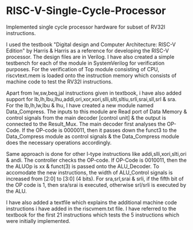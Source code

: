 # RISC-V-Single-Cycle-Processor
Implemented single cycle processor hardware for subset of RV32I instructions.

I used the testbook "Digital design and Computer Architecture: RISC-V Edition" by Harris & Harris as a reference for developing the RISC-V processor. The design files are in Verilog. I have also created a simple testbench for each of the module in SystemVerilog for verification purposes. For the verification of Top module consisting of CPU, riscvtext.mem is loaded onto the instruction memory which consists of machine code to test the RV32I instructions. 

Apart from lw,sw,beq,jal instructions given in textbook, i have also added support for lb,lh,lbu,lhu,addi,ori,xor,xori,slli,slti,sltiu,srli,srai,sll,srl & sra.  
For the lb,lh,lw,lbu & lhu, I have created a new module named Data_Compress. The inputs to this module are Read port of Data Memory & control signals from the main decoder [control unit] & the output is connected to the Result_Mux. The main decoder first analyses the OP-Code. If the OP-code is 0000011, then it passes down the funct3 to the Data_Compress module as control signals & the Data_Compress module does the necessary operations accordingly. 

Same approach is done for other I-type instructions like addi,slli,xori,slti,ori & andi. The controller checks the OP-code. If OP-Code is 0010011, then the the ALUOp is xx & funct(3) is passed onto the ALU_Decoder. To accomodate the new instructions, the width of ALU_Control signals is increased from [2:0] to [3:0] (4 bits). For sra,srl,srai & srli, if the fifth bit of the OP code is 1, then sra/srai is executed, otherwise srl/srli is executed by the ALU.

I have also added a textfile which explains the additional machine code instructions i have added in the riscvmem.txt file. I have referred to the textbook for the first 21 instructions which tests the 5 instructions which were initially implemented.  
